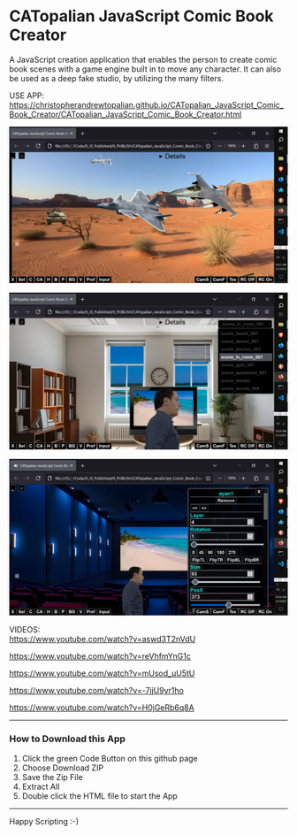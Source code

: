 # CATopalian JavaScript Comic Book Creator
A JavaScript creation application that enables the person to create comic book scenes with a game engine built in to move any character. It can also be used as a deep fake studio, by utilizing the many filters.

USE APP: https://christopherandrewtopalian.github.io/CATopalian_JavaScript_Comic_Book_Creator/CATopalian_JavaScript_Comic_Book_Creator.html

![screenshot_001](src/media/texture/screenshots/001a.PNG)

![screenshot_002](src/media/texture/screenshots/002a.PNG)

![screenshot_003](src/media/texture/screenshots/003.PNG)

VIDEOS:  
https://www.youtube.com/watch?v=aswd3T2nVdU

https://www.youtube.com/watch?v=reVhfmYnG1c

https://www.youtube.com/watch?v=mUsod_uU5tU

https://www.youtube.com/watch?v=-7jjU9yr1ho

https://www.youtube.com/watch?v=H0jGeRb6q8A

---

### How to Download this App
1. Click the green Code Button on this github page
2. Choose Download ZIP
3. Save the Zip File
4. Extract All
5. Double click the HTML file to start the App

---

Happy Scripting :-)